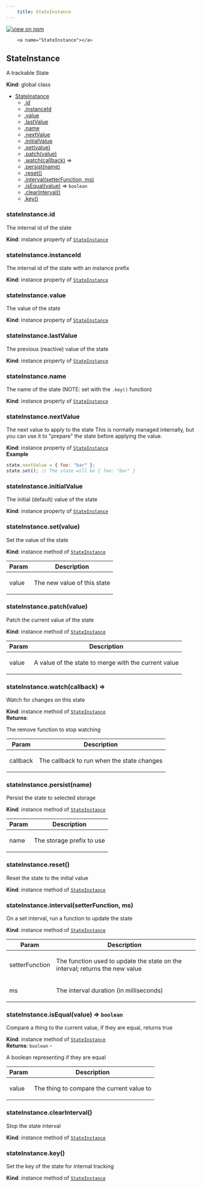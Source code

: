 ```yaml
--- 
	title: StateInstance 
--- 
```


[![view on npm](http://img.shields.io/npm/v/@plexusjs/core.svg)](https://www.npmjs.org/package/@plexusjs/core)


		<a name="StateInstance"></a>

## StateInstance
<p>A trackable State</p>

**Kind**: global class  

* [StateInstance](#StateInstance)
    * [.id](#StateInstance+id)
    * [.instanceId](#StateInstance+instanceId)
    * [.value](#StateInstance+value)
    * [.lastValue](#StateInstance+lastValue)
    * [.name](#StateInstance+name)
    * [.nextValue](#StateInstance+nextValue)
    * [.initialValue](#StateInstance+initialValue)
    * [.set(value)](#StateInstance+set)
    * [.patch(value)](#StateInstance+patch)
    * [.watch(callback)](#StateInstance+watch) ⇒
    * [.persist(name)](#StateInstance+persist)
    * [.reset()](#StateInstance+reset)
    * [.interval(setterFunction, ms)](#StateInstance+interval)
    * [.isEqual(value)](#StateInstance+isEqual) ⇒ <code>boolean</code>
    * [.clearInterval()](#StateInstance+clearInterval)
    * [.key()](#StateInstance+key)

<a name="StateInstance+id"></a>

### stateInstance.id
<p>The internal id of the state</p>

**Kind**: instance property of [<code>StateInstance</code>](#StateInstance)  
<a name="StateInstance+instanceId"></a>

### stateInstance.instanceId
<p>The internal id of the state with an instance prefix</p>

**Kind**: instance property of [<code>StateInstance</code>](#StateInstance)  
<a name="StateInstance+value"></a>

### stateInstance.value
<p>The value of the state</p>

**Kind**: instance property of [<code>StateInstance</code>](#StateInstance)  
<a name="StateInstance+lastValue"></a>

### stateInstance.lastValue
<p>The previous (reactive) value of the state</p>

**Kind**: instance property of [<code>StateInstance</code>](#StateInstance)  
<a name="StateInstance+name"></a>

### stateInstance.name
<p>The name of the state (NOTE: set with the <code>.key()</code> function)</p>

**Kind**: instance property of [<code>StateInstance</code>](#StateInstance)  
<a name="StateInstance+nextValue"></a>

### stateInstance.nextValue
<p>The next value to apply to the state
This is normally managed internally, but you can use it to &quot;prepare&quot; the state before applying the value.</p>

**Kind**: instance property of [<code>StateInstance</code>](#StateInstance)  
**Example**  
```js
state.nextValue = { foo: "bar" };
state.set(); // The state will be { foo: "bar" }
```
<a name="StateInstance+initialValue"></a>

### stateInstance.initialValue
<p>The initial (default) value of the state</p>

**Kind**: instance property of [<code>StateInstance</code>](#StateInstance)  
<a name="StateInstance+set"></a>

### stateInstance.set(value)
<p>Set the value of the state</p>

**Kind**: instance method of [<code>StateInstance</code>](#StateInstance)  

| Param | Description |
| --- | --- |
| value | <p>The new value of this state</p> |

<a name="StateInstance+patch"></a>

### stateInstance.patch(value)
<p>Patch the current value of the state</p>

**Kind**: instance method of [<code>StateInstance</code>](#StateInstance)  

| Param | Description |
| --- | --- |
| value | <p>A value of the state to merge with the current value</p> |

<a name="StateInstance+watch"></a>

### stateInstance.watch(callback) ⇒
<p>Watch for changes on this state</p>

**Kind**: instance method of [<code>StateInstance</code>](#StateInstance)  
**Returns**: <p>The remove function to stop watching</p>  

| Param | Description |
| --- | --- |
| callback | <p>The callback to run when the state changes</p> |

<a name="StateInstance+persist"></a>

### stateInstance.persist(name)
<p>Persist the state to selected storage</p>

**Kind**: instance method of [<code>StateInstance</code>](#StateInstance)  

| Param | Description |
| --- | --- |
| name | <p>The storage prefix to use</p> |

<a name="StateInstance+reset"></a>

### stateInstance.reset()
<p>Reset the state to the initial value</p>

**Kind**: instance method of [<code>StateInstance</code>](#StateInstance)  
<a name="StateInstance+interval"></a>

### stateInstance.interval(setterFunction, ms)
<p>On a set interval, run a function to update the state</p>

**Kind**: instance method of [<code>StateInstance</code>](#StateInstance)  

| Param | Description |
| --- | --- |
| setterFunction | <p>The function used to update the state on the interval; returns the new value</p> |
| ms | <p>The interval duration (in milliseconds)</p> |

<a name="StateInstance+isEqual"></a>

### stateInstance.isEqual(value) ⇒ <code>boolean</code>
<p>Compare a thing to the current value, if they are equal, returns true</p>

**Kind**: instance method of [<code>StateInstance</code>](#StateInstance)  
**Returns**: <code>boolean</code> - <p>A boolean representing if they are equal</p>  

| Param | Description |
| --- | --- |
| value | <p>The thing to compare the current value to</p> |

<a name="StateInstance+clearInterval"></a>

### stateInstance.clearInterval()
<p>Stop the state interval</p>

**Kind**: instance method of [<code>StateInstance</code>](#StateInstance)  
<a name="StateInstance+key"></a>

### stateInstance.key()
<p>Set the key of the state for internal tracking</p>

**Kind**: instance method of [<code>StateInstance</code>](#StateInstance)  
